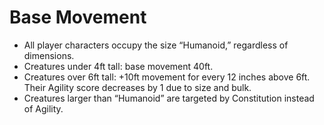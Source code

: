 # Base Movement

- All player characters occupy the size “Humanoid,” regardless of dimensions.
- Creatures under 4ft tall: base movement 40ft.
- Creatures over 6ft tall: +10ft movement for every 12 inches above 6ft. Their Agility score decreases by 1 due to size and bulk.
- Creatures larger than “Humanoid” are targeted by Constitution instead of Agility.

